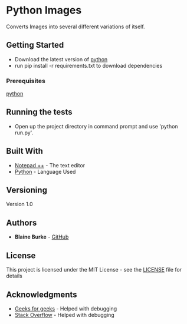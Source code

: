 # Python Images

Converts Images into several different variations of itself.

## Getting Started

* Download the latest version of [python]((https://www.python.org/downloads/))
* run pip install -r requirements.txt to download dependencies

### Prerequisites

[python]((https://www.python.org/downloads/))

## Running the tests

* Open up the project directory in command prompt and use 'python run.py'.

## Built With

* [Notepad ++](https://notepad-plus-plus.org/) - The text editor
* [Python](https://www.python.org/) - Language Used

## Versioning

Version 1.0

## Authors

* **Blaine Burke** - [GitHub](https://github.com/BurkeBlaine1999)

## License

This project is licensed under the MIT License - see the [LICENSE](https://github.com/BurkeBlaine1999/Graph-Theory-Project/blob/master/LICENSE) file for details

## Acknowledgments

* [Geeks for geeks](https://www.geeksforgeeks.org/) - Helped with debugging 
* [Stack Overflow](https://stackoverflow.com/) - Helped with debugging 
